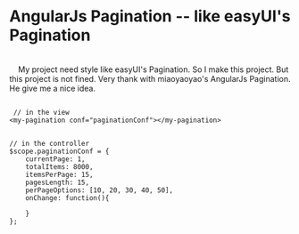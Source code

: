 <h1>AngularJs Pagination -- like easyUI's Pagination</h1><br/>
  &nbsp;&nbsp;&nbsp;&nbsp;My project need style like easyUI's Pagination. So I make this project. But this project is not fined. Very thank with miaoyaoyao's AngularJs Pagination. He give me a nice idea.

<pre><code>
 // in the view
&lt;my-pagination conf="paginationConf"&gt;&lt;/my-pagination&gt;


// in the controller
$scope.paginationConf = {
    currentPage: 1,
    totalItems: 8000,
    itemsPerPage: 15,
    pagesLength: 15,
    perPageOptions: [10, 20, 30, 40, 50],
    onChange: function(){

    }
};
</code></pre>
